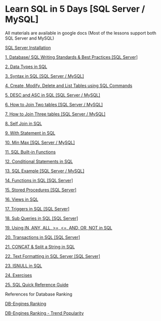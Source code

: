# Learn SQL in 5 Days [SQL Server / MySQL]
All materials are available in google docs
(Most of the lessons support both SQL Server and MySQL)

[SQL Server Installation](https://docs.google.com/document/d/1-_PmGIuXJ4eL3l-wNVHr_SqO1ykoqqxYg2solaAxtdY/edit#heading=h.csp110b2igo3)

[1. Database/ SQL Writing Standards & Best Practices [SQL Server]](https://docs.google.com/document/d/19KFb12PFvnvCchlJvmpYFQ2ZG_Y7yAbQV_w3Uigm3os/edit)

[2. Data Types in SQL](https://docs.google.com/document/d/1IX36qTQTxycYInq2-xb6lZlcjgrg4Weg2M4k9xKt3dE/edit)

[3. Syntax in SQL [SQL Server / MySQL]](https://docs.google.com/document/d/1weO_j7fpsPWV27rMB9_oecytd6gk_VTaFwaSKu7QrDI/edit#heading=h.rw0cnaan3ro7)

[4. Create, Modify, Delete and List Tables using SQL Commands](https://docs.google.com/document/d/1rt5CuOVzVkpd74ePmk7MbnR8dM1OykjmWbnekrNkXbI/edit#heading=h.y7jp32e8jgaf)

[5. DESC and ASC in SQL [SQL Server / MySQL]](https://docs.google.com/document/d/19AR-_RsKK8BM61d5MDhMthYPzO9jPCV5SLjB8Raom6M/edit)

[6. How to Join Two tables [SQL Server / MySQL]](https://docs.google.com/document/d/1hMVjj2EBMvk1zE0bcA5Mb0cdC6QXkqlo_gz2i_lo9w8/edit)

[7. How to Join Three tables [SQL Server / MySQL]](https://docs.google.com/document/d/1Rmua-w8L8Lk3cR-fs8ft8TEkg9VPZMhBd3u-iU-7OrI/edit)

[8. Self Join in SQL](https://docs.google.com/document/d/1BUbutUqejXvhm4Rylg1YipeLzfSM2X7KenMnSUKQz3A/edit#heading=h.jbfa5v2p6h25)

[9. With Statement in SQL](https://docs.google.com/document/d/1kMPSJf5J1q6ipE-A0ovhMeJA_u26AVD_IJ_LIh2qjwk/edit#heading=h.yo7sozfqzazg)

[10. Min Max [SQL Server / MySQL]](https://docs.google.com/document/d/13U2fS-OGMpkIiiu5QQq28lUoMzGitseXE2bcedNZ8tw/edit)

[11. SQL Built-in Functions](https://docs.google.com/document/d/1WLX48WSq7-2BXkgNP-gt0ISBp6-VmGYslGM79abZLgQ/edit#heading=h.m267p86dt09v)

[12. Conditional Statements in SQL](https://docs.google.com/document/d/1VKPgWzDl5MpVdqKVI-pjYo5qEYrWmKzP35V1-GJw_-M/edit#heading=h.lqhsnvltkikq)

[13. SQL Example [SQL Server / MySQL]](https://docs.google.com/document/d/1E8LnT6bB1XQlwINiz6-ym482kPwMgZ-HAEh1EY9xVbs/edit)

[14. Functions in SQL [SQL Server]](https://docs.google.com/document/d/1pLOwYKh9nczsf99VrMiw3KPCApAOCGX9YqzYrncO8CI/edit#heading=h.xn2iwv9fio66)

[15. Stored Procedures [SQL Server]](https://docs.google.com/document/d/1Nn9vFIDKcLyrrK9nXYpgWqQglx0qS8Sy3hmidI_3_R4/edit#heading=h.xn2iwv9fio66)

[16. Views in SQL](https://docs.google.com/document/d/1Ofl1Rqocx50Dg-B4r9WL5c1rHGMYr_oBT8jSKhnMjNg/edit#heading=h.g3x8vb8dsuf1)

[17. Triggers in SQL [SQL Server]](https://docs.google.com/document/d/14nSVL9_glwykeQqDFs2CTwywk_lzz_H202ZAfiPmoxs/edit#heading=h.b648y4t8yuqa)

[18. Sub Queries in SQL [SQL Server]](https://docs.google.com/document/d/1pZogRU8TIl6qAipMXnZIafS7EkShl71f5x4TosIP3w0/edit#heading=h.qosr1jbkpsbs)

[19. Using IN, ANY, ALL, >=, <=, AND, OR, NOT in SQL](https://docs.google.com/document/d/1my2wf2WERBLyFd8HsRgLgEAh159T_grJBTj3fpA7y4M/edit#heading=h.59t454r8ija2)

[20. Transactions in SQL [SQL Server]](https://docs.google.com/document/d/1eTbOwEw8iUeRzo-BUeCak5bi2z63gFNBKJ2MdcLVICg/edit#heading=h.1jc8ou7fr4xu)

[21. CONCAT & Split a String in SQL](https://docs.google.com/document/d/1y43HN0mT3QoMWRYEF1cZHruEg74S4cMrmo7ePu6wpYo/edit#heading=h.llk2dq67afk4)

[22. Text Formatting in SQL Server [SQL Server]](https://docs.google.com/document/d/1NTNZqkPjEeoDCfe3swgaxsooG_X8HqnolGmDneGfWAE/edit#heading=h.ev9tjxnqvrqn)

[23. ISNULL in SQL](https://docs.google.com/document/d/1tTXg7Tb-vleR3DjefPSqxFoFvK54pPOFcI43U8nOCPU/edit#heading=h.ev9tjxnqvrqn)

[24. Exercises](https://docs.google.com/document/d/1bPmV4U5ldMJsRCQZBP7hmE251Cc1yHGK-HAgdoawnEY/edit#heading=h.x1r04bv35gdm)

[25. SQL Quick Reference Guide](https://docs.google.com/document/d/1K7ylPtAC0F9V5dP_UX8w7II8P77oLh7CyZM1T-TYZiI/edit#heading=h.rw0cnaan3ro7)

References for Database Ranking

[DB-Engines Ranking](https://db-engines.com/en/ranking)

[DB-Engines Ranking - Trend Popularity](https://db-engines.com/en/ranking_trend)

